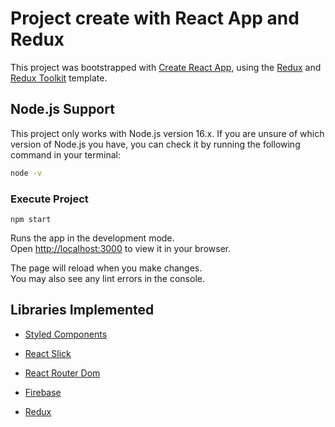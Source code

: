 # Project create with React App and Redux

This project was bootstrapped with [Create React App](https://github.com/facebook/create-react-app), using the [Redux](https://redux.js.org/) and [Redux Toolkit](https://redux-toolkit.js.org/) template.

## Node.js Support

This project only works with Node.js version 16.x. If you are unsure of which version of Node.js you have, you can check it by running the following command in your terminal:

```bash
node -v
```

### Execute Project

`npm start`

Runs the app in the development mode.\
Open [http://localhost:3000](http://localhost:3000) to view it in your browser.

The page will reload when you make changes.\
You may also see any lint errors in the console.


## Libraries Implemented

* [Styled Components](https://styled-components.com/)

* [React Slick](https://react-slick.neostack.com/)

* [React Router Dom](https://reactrouter.com/en/main)

* [Firebase](https://www.npmjs.com/package/firebase)

* [Redux](https://redux-toolkit.js.org/)
